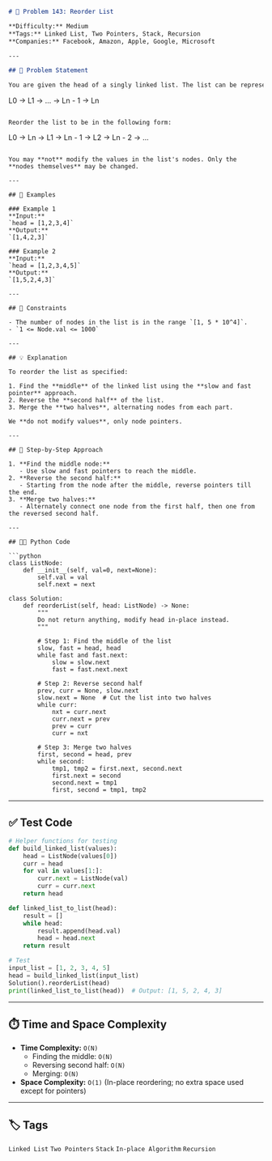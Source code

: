 ```markdown
# 🧠 Problem 143: Reorder List

**Difficulty:** Medium  
**Tags:** Linked List, Two Pointers, Stack, Recursion  
**Companies:** Facebook, Amazon, Apple, Google, Microsoft

---

## 📘 Problem Statement

You are given the head of a singly linked list. The list can be represented as:

```
L0 → L1 → … → Ln - 1 → Ln
```

Reorder the list to be in the following form:

```
L0 → Ln → L1 → Ln - 1 → L2 → Ln - 2 → …
```

You may **not** modify the values in the list's nodes. Only the **nodes themselves** may be changed.

---

## 🧪 Examples

### Example 1
**Input:**  
`head = [1,2,3,4]`  
**Output:**  
`[1,4,2,3]`  

### Example 2
**Input:**  
`head = [1,2,3,4,5]`  
**Output:**  
`[1,5,2,4,3]`

---

## 📏 Constraints

- The number of nodes in the list is in the range `[1, 5 * 10^4]`.
- `1 <= Node.val <= 1000`

---

## 💡 Explanation

To reorder the list as specified:

1. Find the **middle** of the linked list using the **slow and fast pointer** approach.
2. Reverse the **second half** of the list.
3. Merge the **two halves**, alternating nodes from each part.

We **do not modify values**, only node pointers.

---

## 🧭 Step-by-Step Approach

1. **Find the middle node:**
   - Use slow and fast pointers to reach the middle.
2. **Reverse the second half:**
   - Starting from the node after the middle, reverse pointers till the end.
3. **Merge two halves:**
   - Alternately connect one node from the first half, then one from the reversed second half.

---

## 🧑‍💻 Python Code

```python
class ListNode:
    def __init__(self, val=0, next=None):
        self.val = val
        self.next = next

class Solution:
    def reorderList(self, head: ListNode) -> None:
        """
        Do not return anything, modify head in-place instead.
        """

        # Step 1: Find the middle of the list
        slow, fast = head, head
        while fast and fast.next:
            slow = slow.next
            fast = fast.next.next

        # Step 2: Reverse second half
        prev, curr = None, slow.next
        slow.next = None  # Cut the list into two halves
        while curr:
            nxt = curr.next
            curr.next = prev
            prev = curr
            curr = nxt

        # Step 3: Merge two halves
        first, second = head, prev
        while second:
            tmp1, tmp2 = first.next, second.next
            first.next = second
            second.next = tmp1
            first, second = tmp1, tmp2
```

---

## ✅ Test Code

```python
# Helper functions for testing
def build_linked_list(values):
    head = ListNode(values[0])
    curr = head
    for val in values[1:]:
        curr.next = ListNode(val)
        curr = curr.next
    return head

def linked_list_to_list(head):
    result = []
    while head:
        result.append(head.val)
        head = head.next
    return result

# Test
input_list = [1, 2, 3, 4, 5]
head = build_linked_list(input_list)
Solution().reorderList(head)
print(linked_list_to_list(head))  # Output: [1, 5, 2, 4, 3]
```

---

## ⏱️ Time and Space Complexity

- **Time Complexity:** `O(N)`
  - Finding the middle: `O(N)`
  - Reversing second half: `O(N)`
  - Merging: `O(N)`
- **Space Complexity:** `O(1)` (In-place reordering; no extra space used except for pointers)

---

## 🏷️ Tags

`Linked List` `Two Pointers` `Stack` `In-place Algorithm` `Recursion`
```
